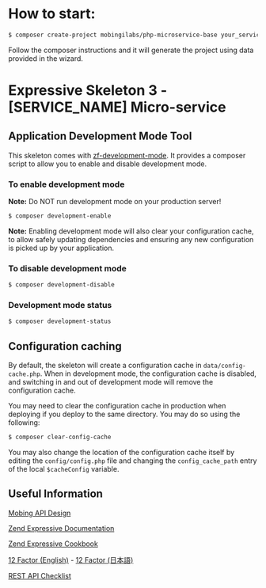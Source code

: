 # How to start:

```bash
$ composer create-project mobingilabs/php-microservice-base your_service_name_here
```
Follow the composer instructions and it will generate the project using data provided in the wizard.

# Expressive Skeleton 3 - [SERVICE_NAME] Micro-service 

## Application Development Mode Tool

This skeleton comes with [zf-development-mode](https://github.com/zfcampus/zf-development-mode). 
It provides a composer script to allow you to enable and disable development mode.

### To enable development mode

**Note:** Do NOT run development mode on your production server!

```bash
$ composer development-enable
```

**Note:** Enabling development mode will also clear your configuration cache, to 
allow safely updating dependencies and ensuring any new configuration is picked 
up by your application.

### To disable development mode

```bash
$ composer development-disable
```

### Development mode status

```bash
$ composer development-status
```

## Configuration caching

By default, the skeleton will create a configuration cache in
`data/config-cache.php`. When in development mode, the configuration cache is
disabled, and switching in and out of development mode will remove the
configuration cache.

You may need to clear the configuration cache in production when deploying if
you deploy to the same directory. You may do so using the following:

```bash
$ composer clear-config-cache
```

You may also change the location of the configuration cache itself by editing
the `config/config.php` file and changing the `config_cache_path` entry of the
local `$cacheConfig` variable.

## Useful Information

[Mobing API Design](https://github.com/mobingilabs/microservice-docs/wiki/API-Design)

[Zend Expressive Documentation](https://docs.zendframework.com/zend-expressive/)

[Zend Expressive Cookbook](https://www.gitbook.com/book/zfdevteam/expressive-cookbook/details)

[12 Factor (English)](https://12factor.net/) - [12 Factor (日本語)](https://12factor.net/ja/)

[REST API Checklist](http://www.kennethlange.com/posts/The-Ultimate-Checklist-for-REST-APIs.html)